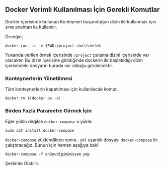 ## Docker Verimli Kullanılması İçin Gerekli Komutlar

Docker içerisinde bulunan Konteyneri buşunduğun dizin ile kullanmak için `$PWD` anahtarı ile kullanılır.


Örneğin;

`docker run -it -v $PWD:/project chef/chefdk`

Yukarıda verilen örnek içerisinde `/project` çalışma dizini içerisinde var olacaktır. Bu dizin içerisine girildiğinde dockerın ilk başlatıldığı dizin içerisindeki dosyarın burada var olduğu görülecektir. 


### Konteynerlerin Yönetilmesi

Tüm konteynerlerin kapatılması için kullanılacak komut.

`docker rm $(docker ps -a)`

### Birden Fazla Parametre Girmek İçin

Eğer yüklü değilse `docker-compose` u yükle.

`sudo apt install docker-compose`

`docker-compose` yüklendikten sonra `.yml` uzantılı dosyayı `docker-compose` ile çalıştıracağız. Bunun için hemen aşağıya bak!

`docker-compose -f enSevdigimDosyam.ymp`

Şeklinde Olabilir. 


